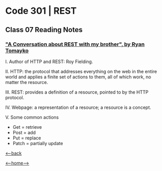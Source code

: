 # Code 301 | REST

## Class 07 Reading Notes

### ["A Conversation about REST with my brother", by Ryan Tomayko](https://gist.github.com/brookr/5977550)

I. Author of HTTP and REST: Roy Fielding.

II. HTTP: the protocol that addresses everything on the web in the entire world and applies a finite set of actions to them, all of which work, no matter the resource.

III. REST: provides a definition of a resource, pointed to by the HTTP protocol.

IV. Webpage: a representation of a resource; a resource is a concept.

V. Some common actions

- Get = retrieve
- Post = add
- Put = replace
- Patch = partially update

[<--back](301week1.md)

[<--home-->](../../README.md)
